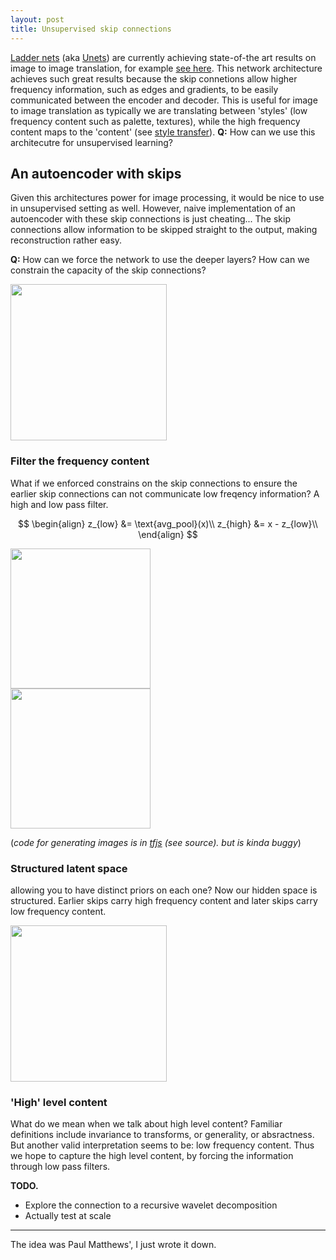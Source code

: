 ```yaml
---
layout: post
title: Unsupervised skip connections
---
```


[Ladder nets](https://arxiv.org/abs/1507.02672) (aka [Unets](https://arxiv.org/abs/1505.04597)) are currently achieving state-of-the art results on image to image translation, for example [see here](https://phillipi.github.io/pix2pix/). This network architecture achieves such great results because the skip connetions allow higher frequency information, such as edges and gradients, to be easily communicated between the encoder and decoder. This is useful for image to image translation as typically we are translating between 'styles' (low frequency content such as palette, textures), while the high frequency content maps to the 'content' (see [style transfer](https://www.cv-foundation.org/openaccess/content_cvpr_2016/papers/Gatys_Image_Style_Transfer_CVPR_2016_paper.pdf)). $\textbf{Q:}$ How can we use this architecutre for unsupervised learning?


## An autoencoder with skips

Given this architectures power for image processing, it would be nice to use in unsupervised setting as well. However, naive implementation of an autoencoder with these skip connections is just cheating... The skip connections allow information to be skipped straight to the output, making reconstruction rather easy.

<!-- TODO show example of pathology. Deeper layers dont need to learn anything... -->

$\textbf{Q:}$ How can we force the network to use the deeper layers? How can we constrain the capacity of the skip connections?

<img src="../images/ladder-net.png" width="250" height="250" class="center-image">


### Filter the frequency content

What if we enforced constrains on the skip connections to ensure the earlier skip connections can not communicate low freqency information? A high and low pass filter.

$$
\begin{align}
z_{low} &= \text{avg_pool}(x)\\
z_{high} &= x - z_{low}\\
\end{align}
$$


<div id="starry-night">
    <img height="224" width="224" id="starry-night-img" src="../images/starry-night.jpg"/>
</div>
<div id="albertina">    
  <img height="224" width="224" id="albertina-img" src="../images/albertina.jpeg"/>
</div>

<script src="https://cdn.jsdelivr.net/npm/@tensorflow/tfjs@0.11.2"></script>
<script type="text/javascript">
  // supposedly can use https://github.com/envygeeks/jekyll-assets/blob/master/README.md
  // to move js into assets folder.

  const [width, height] = [224, 224];

  function draw(image, div, name) {
    const canvas = document.createElement('canvas');
    canvas.className = name;

    tf.toPixels(image.reshape([height, width,3]), canvas);

    div.appendChild(canvas);
  }

  function low_pass_filter(img){
    pool = tf.layers.averagePooling2d({"poolSize": [4,4],
                                       "strides": [4,4],
                                       "padding": "same",
                                       "dataFormat": "channelsLast"});
    low = pool.apply(img.reshape([1, width, height, 3]));
    return tf.image.resizeBilinear(low, [width, height]);
  }

  function decompose(name){
    const div = document.getElementById(name);

    const imgElement = document.getElementById(name + '-img');
    const img = tf.fromPixels(imgElement).toFloat();

    const low = low_pass_filter(img);
    const high = tf.sub(img, low);

    // not sure wtf is happening here. `other` renders, `low` doesnt so...
    // tf.sub(img, high) does work. so it is the content of the array that is the issue?!
    const other = tf.add(img, high)

    // draw(tf.sigmoid(low), div, 'low');
    draw(tf.sigmoid(other), div, 'low');
    draw(tf.sigmoid(high), div, 'high');
  }

  decompose("starry-night");
  decompose("albertina");
</script>
(_code for generating images is in [tfjs](https://js.tensorflow.org/) (see source). but is kinda buggy_)


### Structured latent space

<side>allowing you to have distinct priors on each one?</side>
Now our hidden space is structured. Earlier skips carry high frequency content and later skips carry low frequency content.

<img src="../images/freq-net.png" width="250" height="250" class="center-image">

### 'High' level content

What do we mean when we talk about high level content? Familiar definitions include invariance to transforms, or generality, or absractness. But another valid interpretation seems to be: low frequency content. Thus we hope to capture the high level content, by forcing the information through low pass filters.

__TODO.__

- Explore the connection to a recursive wavelet decomposition
- Actually test at scale

***

The idea was Paul Matthews', I just wrote it down.

